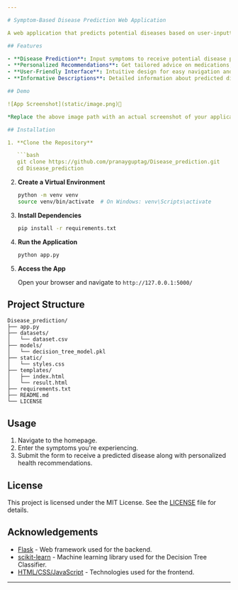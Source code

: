```yaml
---

# Symptom-Based Disease Prediction Web Application

A web application that predicts potential diseases based on user-inputted symptoms using a trained Decision Tree Classifier machine learning model. The app provides personalized health insights, including recommended medications, dietary suggestions, workout plans, precautions, and detailed disease descriptions.

## Features

- **Disease Prediction**: Input symptoms to receive potential disease predictions.
- **Personalized Recommendations**: Get tailored advice on medications, diet, workouts, and precautions.
- **User-Friendly Interface**: Intuitive design for easy navigation and interaction.
- **Informative Descriptions**: Detailed information about predicted diseases to enhance user understanding.

## Demo

![App Screenshot](static/image.png)

*Replace the above image path with an actual screenshot of your application.*

## Installation

1. **Clone the Repository**

   ```bash
   git clone https://github.com/pranayguptag/Disease_prediction.git
   cd Disease_prediction
   ```

2. **Create a Virtual Environment**

   ```bash
   python -m venv venv
   source venv/bin/activate  # On Windows: venv\Scripts\activate
   ```

3. **Install Dependencies**

   ```bash
   pip install -r requirements.txt
   ```

4. **Run the Application**

   ```bash
   python app.py
   ```

5. **Access the App**

   Open your browser and navigate to `http://127.0.0.1:5000/`

## Project Structure


```plaintext
Disease_prediction/
├── app.py
├── datasets/
│   └── dataset.csv
├── models/
│   └── decision_tree_model.pkl
├── static/
│   └── styles.css
├── templates/
│   ├── index.html
│   └── result.html
├── requirements.txt
├── README.md
└── LICENSE
```

## Usage

1. Navigate to the homepage.
2. Enter the symptoms you're experiencing.
3. Submit the form to receive a predicted disease along with personalized health recommendations.

## License

This project is licensed under the MIT License. See the [LICENSE](LICENSE) file for details.

## Acknowledgements

- [Flask](https://flask.palletsprojects.com/) - Web framework used for the backend.
- [scikit-learn](https://scikit-learn.org/) - Machine learning library used for the Decision Tree Classifier.
- [HTML/CSS/JavaScript](https://developer.mozilla.org/) - Technologies used for the frontend.

---
```

